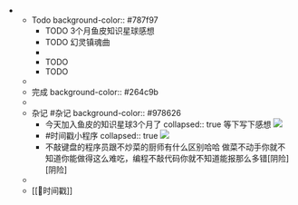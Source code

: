 -
	- Todo
	  background-color:: #787f97
		- TODO 3个月鱼皮知识星球感想
		- TODO 幻灵镇魂曲
		-
		-
		  TODO
		-
		  TODO
	-
	- 完成
	  background-color:: #264c9b
	-
	- 杂记 #杂记
	  background-color:: #978626
		- 今天加入鱼皮的知识星球3个月了
		  collapsed:: true
		  等下写下感想
		  ![](https://wangguanjingji.oss-cn-beijing.aliyuncs.com/phone/鱼皮知识星球3个月.jpg)
		- #时间戳小程序
		  collapsed:: true
		  ![](https://wangguanjingji.oss-cn-beijing.aliyuncs.com/phone/20220518092928440.jpg)
		- 不敲键盘的程序员跟不炒菜的厨师有什么区别哈哈
		  做菜不动手你就不知道你能做得这么难吃，编程不敲代码你就不知道能报那么多错[阴险][阴险]
	-
	- [[📌时间戳]]